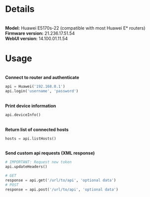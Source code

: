 # Details
\
__Model:__ Huawei E5170s-22 (compatible with most Huawei E* routers)\
__Firmware version:__ 21.236.17.51.54\
__WebUI version:__ 14.100.01.11.54

# Usage
\
__Connect to router and authenticate__
```python
api = Huawei('192.168.0.1')
api.login('username', 'password')
```
\
__Print device information__
```python
api.deviceInfo()
```
\
__Return list of connected hosts__
```python
hosts = api.listHosts()
```
\
__Send custom api requests (XML response)__
```python
# IMPORTANT: Request new token
api.updateHeaders()

# GET
response = api.get('/url/to/api', 'optional data')
# POST
response = api.post('/url/to/api', 'optional data')
```
